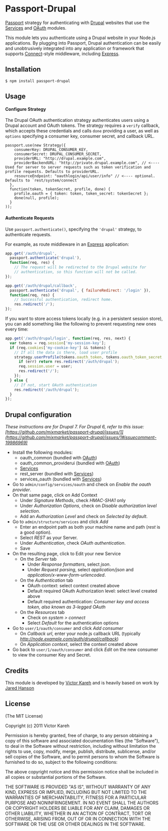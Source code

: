 # Passport-Drupal

[Passport](http://passportjs.org/) strategy for authenticating with [Drupal](http://drupal.org/)
websites that use the [Services](http://drupal.org/project/services) and
[OAuth](http://drupal.org/project/oauth) modules.

This module lets you authenticate using a Drupal website in your Node.js
applications. By plugging into Passport, Drupal authentication can be easily and
unobtrusively integrated into any application or framework that supports
[Connect](http://www.senchalabs.org/connect/)-style middleware, including
[Express](http://expressjs.com/).

## Installation

    $ npm install passport-drupal

## Usage

#### Configure Strategy

The Drupal OAuth authentication strategy authenticates users using a Drupal
account and OAuth tokens.  The strategy requires a `verify` callback, which
accepts these credentials and calls `done` providing a user, as well as
`options` specifying a consumer key, consumer secret, and callback URL.

    passport.use(new Strategy({
        consumerKey: DRUPAL_CONSUMER_KEY,
        consumerSecret: DRUPAL_CONSUMER_SECRET,
        providerURL: "http://drupal.example.com",
        providerBackendURL: "http://private.drupal.example.com", // <---- Used for server to server requests such as token verification and profile requests. Defaults to providerURL.
        resourceEndpoint: "oauthlogin/api/user/info" // <---- optional. Defaults to `rest/system/connect`
      },
      function(token, tokenSecret, profile, done) {
        profile.oauth = { token: token, token_secret: tokenSecret };
        done(null, profile);
      }
    ));

#### Authenticate Requests

Use `passport.authenticate()`, specifying the `'drupal'` strategy, to
authenticate requests.

For example, as route middleware in an [Express](http://expressjs.com/)
application:

````JavaScript
app.get('/auth/drupal',
  passport.authenticate('drupal'),
  function(req, res) {
    // The request will be redirected to the Drupal website for
    // authentication, so this function will not be called.
});

app.get('/auth/drupal/callback',
  passport.authenticate('drupal', { failureRedirect: '/login' }),
  function(req, res) {
    // Successful authentication, redirect home.
    res.redirect('/');
});
````

If you want to store access tokens locally (e.g. in a persistent session store),
you can add something like the following to prevent requesting new ones every
time:

````JavaScript
app.get('/auth/drupal/login', function(req, res, next) {
  var tokens = req.session['my-session-key'];
  if (req.cookies['my-cookie-key'] && tokens) {
    // If all the data is there, load user profile
    strategy.userProfile(tokens.oauth_token, tokens.oauth_token_secret, {}, function(err, user) {
      if (err) return res.redirect('/auth/drupal');
      req.session.user = user;
      res.redirect('/');
    });
  } else {
    // If not, start OAuth authentication
    res.redirect('/auth/drupal');
  }
});
````

## Drupal configuration

_These instructions are for Drupal 7. For Drupal 6, refer to this issue: [https://github.com/mixmarket/passport-drupal/issues/1](https://github.com/mixmarket/passport-drupal/issues/1#issuecomment-19986969)_

* Install the following modules:
    - oauth_common (bundled with [OAuth](http://drupal.org/project/oauth))
    - oauth_common_providerui (bundled with [OAuth](http://drupal.org/project/oauth))
    - [Services](http://drupal.org/project/services)
    - rest_server (bundled with [Services](http://drupal.org/project/services))
    - services_oauth (bundled with [Services](http://drupal.org/project/services))
* Go to `admin/config/services/oauth` and check on _Enable the oauth provider_.
* On that same page, click on Add Context
    - Under _Signature Methods_, check _HMAC-SHA1_ only
    - Under _Authorization Options_, check on _Disable authorization level selection_.
    - Add an _Authorization Level_ and check on _Selected by default_.
* Go to `admin/structure/services` and click _Add_
    - Enter an endpoint path as both your machine name and path (_rest_ is a good option).
    - Select _REST_ as your Server.
    - Under _Authentication_, check _OAuth authentication_.
    - Save
* On the resulting page, click to Edit your new Service
    - On the _Server_ tab
        * Under _Response formatters_, select _json_.
        * Under _Request parsing_, select _application/json_ and _application/x-www-form-urlencoded_.
    - On the _Authentication_ tab
        * OAuth context: select context created above
        * Default required OAuth Authorization level: select level created above
        * Default required authentication: _Consumer key and access token, also known as 3-legged OAuth_
    - On the _Resources_ tab
        * Check on _system > connect_
        * Select _Default_ for the authentication options
* Go to `user/1/oauth/consumer` and click _Add consumer_
    - On _Callback url_, enter your node.js callback URL (typically _http://node.example.com/auth/drupal/callback_)
    - On _Application context_, select the context created above
* Go back to `user/1/oauth/consumer` and click _Edit_ on the new consumer to view the consumer Key and Secret.

## Credits

This module is developed by [Victor Kareh](http://github.com/vkareh) and is
heavily based on work by [Jared Hanson](http://github.com/jaredhanson)

## License

(The MIT License)

Copyright (c) 2011 Victor Kareh

Permission is hereby granted, free of charge, to any person obtaining a copy of
this software and associated documentation files (the "Software"), to deal in
the Software without restriction, including without limitation the rights to
use, copy, modify, merge, publish, distribute, sublicense, and/or sell copies of
the Software, and to permit persons to whom the Software is furnished to do so,
subject to the following conditions:

The above copyright notice and this permission notice shall be included in all
copies or substantial portions of the Software.

THE SOFTWARE IS PROVIDED "AS IS", WITHOUT WARRANTY OF ANY KIND, EXPRESS OR
IMPLIED, INCLUDING BUT NOT LIMITED TO THE WARRANTIES OF MERCHANTABILITY, FITNESS
FOR A PARTICULAR PURPOSE AND NONINFRINGEMENT. IN NO EVENT SHALL THE AUTHORS OR
COPYRIGHT HOLDERS BE LIABLE FOR ANY CLAIM, DAMAGES OR OTHER LIABILITY, WHETHER
IN AN ACTION OF CONTRACT, TORT OR OTHERWISE, ARISING FROM, OUT OF OR IN
CONNECTION WITH THE SOFTWARE OR THE USE OR OTHER DEALINGS IN THE SOFTWARE.
